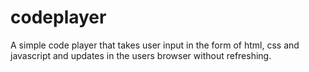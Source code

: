 # codeplayer
A simple code player that takes user input in the form of html, css and javascript and updates in the users browser without refreshing.
